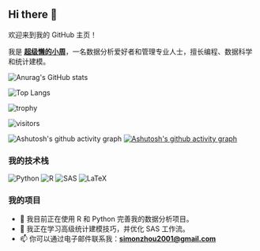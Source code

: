 ## Hi there 👋

欢迎来到我的 GitHub 主页！

我是 **[超级懒的小周](https://github.com/zhoulvbang)**，一名数据分析爱好者和管理专业人士，擅长编程、数据科学和统计建模。

![Anurag's GitHub stats](https://github-readme-stats.vercel.app/api?username=zhoulvbang)

![Top Langs](https://github-readme-stats.vercel.app/api/top-langs/?username=zhoulvbang)

![trophy](https://github-profile-trophy.vercel.app/?username=zhoulvbang)

![visitors](https://visitor-badge.glitch.me/badge?page_id=zhoulvbang&left_color=green&right_color=red)

![Ashutosh's github activity graph](https://github-readme-activity-graph.vercel.app/graph?username=zhoulvbang)
[![Ashutosh's github activity graph](https://github-readme-activity-graph.vercel.app/graph?username=zhoulvbang&theme=react)](https://github.com/zhoulvbang/github-readme-activity-graph)

### 我的技术栈

![Python](https://img.shields.io/badge/Python-3.9-blue?logo=python&logoColor=white)
![R](https://img.shields.io/badge/R-4.1.0-blue?logo=r&logoColor=white)
![SAS](https://img.shields.io/badge/SAS-9.4-green?logo=sas&logoColor=white)
![LaTeX](https://img.shields.io/badge/LaTeX-2.0-orange?logo=latex&logoColor=white)


### 我的项目

- 🔭 我目前正在使用 R 和 Python 完善我的数据分析项目。
- 🌱 我正在学习高级统计建模技巧，并优化 SAS 工作流。
- 📫 你可以通过电子邮件联系我：**simonzhou2001@gmail.com**

